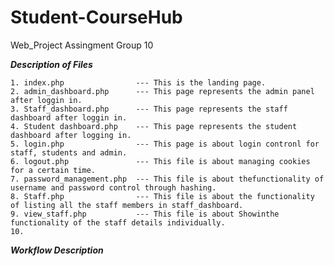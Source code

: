 # Student-CourseHub

Web_Project Assingment Group 10


***Description of Files***

	1. index.php                --- This is the landing page.
    2. admin_dashboard.php      --- This page represents the admin panel after loggin in.
    3. Staff_dashboard.php      --- This page represents the staff dashboard after loggin in.
    4. Student dashboard.php    --- This page represents the student dashboard after logging in.
    5. login.php                --- This page is about login contronl for staff, students and admin.
    6. logout.php               --- This file is about managing cookies for a certain time.
    7. password_management.php  --- This file is about thefunctionality of username and password control through hashing.
    8. Staff.php                --- This file is about the functionality of listing all the staff members in staff_dashboard.
    9. view_staff.php           --- This file is about Showinthe functionality of the staff details individually.
    10.  


***Workflow Description***




